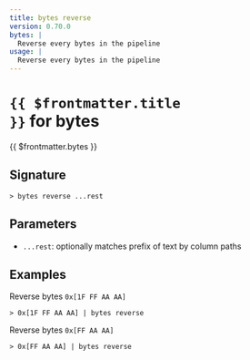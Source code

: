 ```yaml
---
title: bytes reverse
version: 0.70.0
bytes: |
  Reverse every bytes in the pipeline
usage: |
  Reverse every bytes in the pipeline
---
```


# <code>{{ $frontmatter.title }}</code> for bytes

<div class='command-title'>{{ $frontmatter.bytes }}</div>

## Signature

```> bytes reverse ...rest```

## Parameters

 -  `...rest`: optionally matches prefix of text by column paths

## Examples

Reverse bytes `0x[1F FF AA AA]`
```shell
> 0x[1F FF AA AA] | bytes reverse
```

Reverse bytes `0x[FF AA AA]`
```shell
> 0x[FF AA AA] | bytes reverse
```
